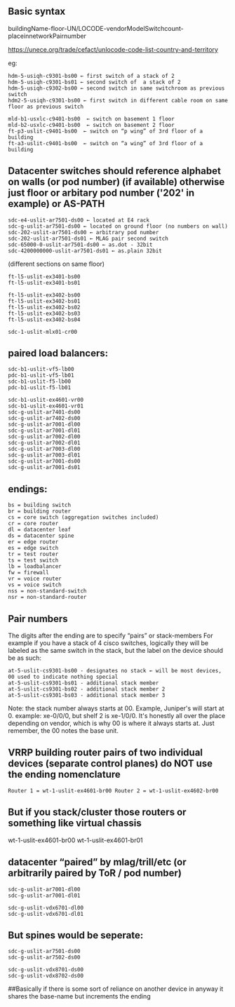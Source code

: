 ## Basic syntax
buildingName-floor-UN/LOCODE-vendorModelSwitchcount-placeinnetworkPairnumber

https://unece.org/trade/cefact/unlocode-code-list-country-and-territory

eg: 
```
hdm-5-usiqh-c9301-bs00 ← first switch of a stack of 2
hdm-5-usiqh-c9301-bs01 ← second switch of  a stack of 2
hdm-5-usiqh-c9302-bs00 ← second switch in same switchroom as previous switch
hdm2-5-usiqh-c9301-bs00 ← first switch in different cable room on same floor as previous switch
```

```
mld-b1-usxlc-c9401-bs00  ← switch on basement 1 floor
mld-b2-usxlc-c9401-bs00  ← switch on basement 2 floor
ft-p3-uslit-c9401-bs00  ← switch on “p wing” of 3rd floor of a building
ft-a3-uslit-c9401-bs00  ← switch on “a wing” of 3rd floor of a building
```

## Datacenter switches should reference alphabet on walls (or pod number) (if available) otherwise just floor or arbitary pod number ('202' in example) or AS-PATH
```
sdc-e4-uslit-ar7501-ds00 ← located at E4 rack
sdc-g-uslit-ar7501-ds00 ← located on ground floor (no numbers on wall)
sdc-202-uslit-ar7501-ds00 ← arbitrary pod number
sdc-202-uslit-ar7501-ds01 ← MLAG pair second switch
sdc-65000-0-uslit-ar7501-ds00 ← as.dot - 32bit
sdc-4200000000-uslit-ar7501-ds01 ← as.plain 32bit
```

(different sections on same floor)
```
ft-l5-uslit-ex3401-bs00
ft-l5-uslit-ex3401-bs01
```
```
ft-l5-uslit-ex3402-bs00
ft-l5-uslit-ex3402-bs01
ft-l5-uslit-ex3402-bs02
ft-l5-uslit-ex3402-bs03
ft-l5-uslit-ex3402-bs04
```
```
sdc-1-uslit-mlx01-cr00
```

## paired load balancers:
```
sdc-b1-uslit-vf5-lb00
pdc-b1-uslit-vf5-lb01
sdc-b1-uslit-f5-lb00
pdc-b1-uslit-f5-lb01
```

```
sdc-b1-uslit-ex4601-vr00
sdc-b1-uslit-ex4601-vr01
sdc-g-uslit-ar7401-ds00
sdc-g-uslit-ar7402-ds00
sdc-g-uslit-ar7001-dl00
sdc-g-uslit-ar7001-dl01
sdc-g-uslit-ar7002-dl00
sdc-g-uslit-ar7002-dl01
sdc-g-uslit-ar7003-dl00
sdc-g-uslit-ar7003-dl01
sdc-g-uslit-ar7001-ds00
sdc-g-uslit-ar7001-ds01
```

## endings:
```
bs = building switch
br = building router
cs = core switch (aggregation switches included)
cr = core router
dl = datacenter leaf
ds = datacenter spine
er = edge router
es = edge switch
tr = test router
ts = test switch
lb = loadbalancer
fw = firewall
vr = voice router
vs = voice switch
nss = non-standard-switch 
nsr = non-standard-router
```
## Pair numbers

The digits after the ending are to specify “pairs” or stack-members
For example if you have a stack of 4 cisco switches, logically they will be labeled as the same switch in the stack, but the label on the device should be as such:

```
at-5-uslit-cs9301-bs00 - designates no stack ← will be most devices, 00 used to indicate nothing special
at-5-uslit-cs9301-bs01 - additional stack member
at-5-uslit-cs9301-bs02 - additional stack member 2
at-5-uslit-cs9301-bs03 - additional stack member 3
```

Note:  the stack number always starts at 00. Example, Juniper's will start at 0. example: xe-0/0/0, but shelf 2 is xe-1/0/0. It's honestly all over the place depending on vendor, which is why 00 is where it always starts at. Just remember, the 00 notes the base unit.  

## VRRP building router pairs of two individual devices (separate control planes) do NOT use the ending nomenclature
``
Router 1 = wt-1-uslit-ex4601-br00
Router 2 = wt-1-uslit-ex4602-br00
``
## But if you stack/cluster those routers or something like virtual chassis 

wt-1-uslit-ex4601-br00
wt-1-uslit-ex4601-br01

## datacenter “paired” by mlag/trill/etc (or arbitrarily paired by ToR / pod number)
```
sdc-g-uslit-ar7001-dl00
sdc-g-uslit-ar7001-dl01

sdc-g-uslit-vdx6701-dl00
sdc-g-uslit-vdx6701-dl01
```
## But spines would be seperate:
```
sdc-g-uslit-ar7501-ds00
sdc-g-uslit-ar7502-ds00

sdc-g-uslit-vdx8701-ds00
sdc-g-uslit-vdx8702-ds00
```
##Basically if there is some sort of reliance on another device in anyway it shares the base-name but increments the ending
